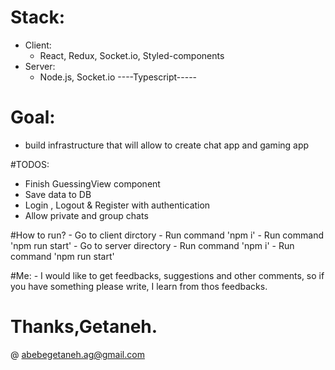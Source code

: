 # Stack:
  - Client:
    - React, Redux, Socket.io, Styled-components
  - Server:
    - Node.js, Socket.io
  ----Typescript-----
  
 # Goal:
  - build infrastructure that will allow to create chat app and gaming app
  
 #TODOS:
  - Finish GuessingView component
  - Save data to DB
  - Login , Logout & Register with authentication
  - Allow private and group chats
  
  #How to run?
    - Go to client dirctory
    - Run command 'npm i'
    - Run command 'npm run start'
    - Go to server directory
    - Run command 'npm i'
    - Run command 'npm run start'
  
  #Me:
    - I would like to get feedbacks, suggestions and other comments, so if you have something please write,
      I learn from thos feedbacks.
      
 # Thanks,Getaneh.
 @ abebegetaneh.ag@gmail.com
 
    
